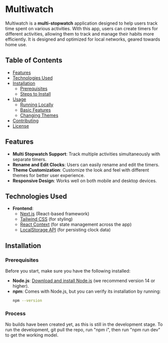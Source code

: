 # Multiwatch

Multiwatch is a **multi-stopwatch** application designed to help users track time spent on various activities. With this app, users can create timers for different activities, allowing them to track and manage their habits more efficiently. It is designed and optimized for local networks, geared towards home use. 

## Table of Contents

- [Features](#features)
- [Technologies Used](#technologies-used)
- [Installation](#installation)
  - [Prerequisites](#prerequisites)
  - [Steps to Install](#steps-to-install)
- [Usage](#usage)
  - [Running Locally](#running-locally)
  - [Basic Features](#basic-features)
  - [Changing Themes](#changing-themes)
- [Contributing](#contributing)
- [License](#license)

## Features

- **Multi Stopwatch Support**: Track multiple activities simultaneously with separate timers.
- **Rename and Edit Clocks**: Users can easily rename and edit the timers.
- **Theme Customization**: Customize the look and feel with different themes for better user experience.
- **Responsive Design**: Works well on both mobile and desktop devices.
  
## Technologies Used

- **Frontend**: 
  - [Next.js](https://nextjs.org/) (React-based framework)
  - [Tailwind CSS](https://tailwindcss.com/) (for styling)
  - [React Context](https://reactjs.org/docs/context.html) (for state management across the app)
  - [LocalStorage API](https://developer.mozilla.org/en-US/docs/Web/API/Window/localStorage) (for persisting clock data)

## Installation

### Prerequisites

Before you start, make sure you have the following installed:

- **Node.js**: [Download and install Node.js](https://nodejs.org/) (we recommend version 14 or higher).
- **npm**: Comes with Node.js, but you can verify its installation by running:
  ```bash
  npm --version

### Process
No builds have been created yet, as this is still in the development stage. To run the development, git pull the repo, run "npm i", then run "npm run dev" to get the working model. 
